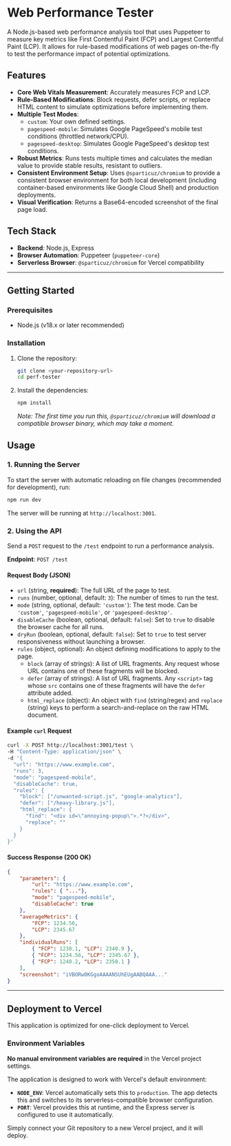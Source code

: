 # Web Performance Tester

A Node.js-based web performance analysis tool that uses Puppeteer to measure key metrics like First Contentful Paint (FCP) and Largest Contentful Paint (LCP). It allows for rule-based modifications of web pages on-the-fly to test the performance impact of potential optimizations.

## Features

- **Core Web Vitals Measurement**: Accurately measures FCP and LCP.
- **Rule-Based Modifications**: Block requests, defer scripts, or replace HTML content to simulate optimizations before implementing them.
- **Multiple Test Modes**:
  - `custom`: Your own defined settings.
  - `pagespeed-mobile`: Simulates Google PageSpeed's mobile test conditions (throttled network/CPU).
  - `pagespeed-desktop`: Simulates Google PageSpeed's desktop test conditions.
- **Robust Metrics**: Runs tests multiple times and calculates the median value to provide stable results, resistant to outliers.
- **Consistent Environment Setup**: Uses `@sparticuz/chromium` to provide a consistent browser environment for both local development (including container-based environments like Google Cloud Shell) and production deployments.
- **Visual Verification**: Returns a Base64-encoded screenshot of the final page load.

## Tech Stack

- **Backend**: Node.js, Express
- **Browser Automation**: Puppeteer (`puppeteer-core`)
- **Serverless Browser**: `@sparticuz/chromium` for Vercel compatibility

---

## Getting Started

### Prerequisites

- Node.js (v18.x or later recommended)

### Installation

1.  Clone the repository:
    ```bash
    git clone <your-repository-url>
    cd perf-tester
    ```

2.  Install the dependencies:
    ```bash
    npm install
    ```
    *Note: The first time you run this, `@sparticuz/chromium` will download a compatible browser binary, which may take a moment.*

## Usage

### 1. Running the Server

To start the server with automatic reloading on file changes (recommended for development), run:

```bash
npm run dev
```

The server will be running at `http://localhost:3001`.

### 2. Using the API

Send a `POST` request to the `/test` endpoint to run a performance analysis.

**Endpoint**: `POST /test`

#### Request Body (JSON)

- `url` (string, **required**): The full URL of the page to test.
- `runs` (number, optional, default: `3`): The number of times to run the test.
- `mode` (string, optional, default: `'custom'`): The test mode. Can be `'custom'`, `'pagespeed-mobile'`, or `'pagespeed-desktop'`.
- `disableCache` (boolean, optional, default: `false`): Set to `true` to disable the browser cache for all runs.
- `dryRun` (boolean, optional, default: `false`): Set to `true` to test server responsiveness without launching a browser.
- `rules` (object, optional): An object defining modifications to apply to the page.
  - `block` (array of strings): A list of URL fragments. Any request whose URL contains one of these fragments will be blocked.
  - `defer` (array of strings): A list of URL fragments. Any `<script>` tag whose `src` contains one of these fragments will have the `defer` attribute added.
  - `html_replace` (object): An object with `find` (string/regex) and `replace` (string) keys to perform a search-and-replace on the raw HTML document.

#### Example `curl` Request

```bash
curl -X POST http://localhost:3001/test \
-H "Content-Type: application/json" \
-d '{
  "url": "https://www.example.com",
  "runs": 3,
  "mode": "pagespeed-mobile",
  "disableCache": true,
  "rules": {
    "block": ["/unwanted-script.js", "google-analytics"],
    "defer": ["/heavy-library.js"],
    "html_replace": {
      "find": "<div id=\"annoying-popup\">.*?</div>",
      "replace": ""
    }
  }
}'
```

#### Success Response (200 OK)

```json
{
    "parameters": {
        "url": "https://www.example.com",
        "rules": { "..."},
        "mode": "pagespeed-mobile",
        "disableCache": true
    },
    "averageMetrics": {
        "FCP": 1234.56,
        "LCP": 2345.67
    },
    "individualRuns": [
        { "FCP": 1230.1, "LCP": 2340.9 },
        { "FCP": 1234.56, "LCP": 2345.67 },
        { "FCP": 1240.2, "LCP": 2350.1 }
    ],
    "screenshot": "iVBORw0KGgoAAAANSUhEUgAABQAAA..."
}
```

---

## Deployment to Vercel

This application is optimized for one-click deployment to Vercel.

### Environment Variables

**No manual environment variables are required** in the Vercel project settings.

The application is designed to work with Vercel's default environment:

- **`NODE_ENV`**: Vercel automatically sets this to `production`. The app detects this and switches to its serverless-compatible browser configuration.
- **`PORT`**: Vercel provides this at runtime, and the Express server is configured to use it automatically.

Simply connect your Git repository to a new Vercel project, and it will deploy.